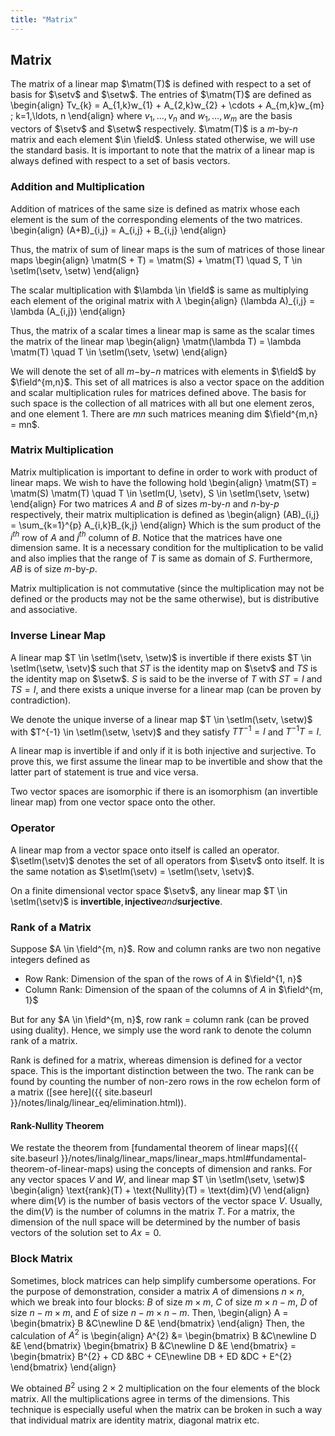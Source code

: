 ```yaml
---
title: "Matrix"
---
```


<!-- %%%%%%%%%%%%%%%%%%%%%%%%%%%%%% -->
## Matrix
The matrix of a linear map $\matm(T)$ is defined with respect to a set of basis for $\setv$ and $\setw$. The entries of $\matm(T)$ are defined as
\begin{align}
    Tv_{k} = A_{1,k}w_{1} + A_{2,k}w_{2} + \cdots + A_{m,k}w_{m} \; k=1,\ldots, n
\end{align}
where $v_{1}, \ldots, v_{n}$ and $w_{1}, \ldots, w_{m}$ are the basis vectors of $\setv$ and $\setw$ respectively. $\matm(T)$ is a $m$-by-$n$ matrix and each element $\in \field$. Unless stated otherwise, we will use the standard basis.
It is important to note that the matrix of a linear map is always defined with respect to a set of basis vectors.


<!-- %%%%%%%%%%%%%%%%%%%%%%%%%%%%%% -->
### Addition and Multiplication
Addition of matrices of the same size is defined as matrix whose each element is the sum of the corresponding elements of the two matrices.
\begin{align}
    (A+B)\_{i,j} = A_{i,j} + B_{i,j}
\end{align}

Thus, the matrix of sum of linear maps is the sum of matrices of those linear maps
\begin{align}
    \matm(S + T) = \matm(S) + \matm(T) \quad S, T \in \setlm(\setv, \setw)
\end{align}

The scalar multiplication with $\lambda \in \field$ is same as multiplying each element of the original matrix with $\lambda$
\begin{align}
    (\lambda A)\_{i,j} = \lambda (A_{i,j})
\end{align}

Thus, the matrix of a scalar times a linear map is same as the scalar times the matrix of the linear map
\begin{align}
    \matm(\lambda T) = \lambda \matm(T) \quad T \in \setlm(\setv, \setw)
\end{align}

We will denote the set of all $m-$by$-n$ matrices with elements in $\field$ by $\field^{m,n}$. This set of all matrices is also a vector space on the addition and scalar multiplication rules for matrices defined above. The basis for such space is the collection of all matrices with all but one element zeros, and one element 1. There are $mn$ such matrices meaning dim $\field^{m,n} = mn$.


<!-- %%%%%%%%%%%%%%%%%%%%%%%%%%%%%% -->
### Matrix Multiplication
Matrix multiplication is important to define in order to work with product of linear maps. We wish to have the following hold
\begin{align}
    \matm(ST) = \matm(S) \matm(T) \quad T \in \setlm(U, \setv), S \in \setlm(\setv, \setw)
\end{align}
For two matrices $A$ and $B$ of sizes $m$-by-$n$ and $n$-by-$p$ respectively, their matrix multiplication is defined as
\begin{align}
    (AB)\_{i,j} = \sum_{k=1}^{p} A_{i,k}B_{k,j}
\end{align}
Which is the sum product of the $i^{th}$ row of $A$ and $j^{th}$ column of $B$. Notice that the matrices have one dimension same. It is a necessary condition for the multiplication to be valid and also implies that the range of $T$ is same as domain of $S$. Furthermore, $AB$ is of size $m$-by-$p$.

Matrix multiplication is not commutative (since the multiplication may not be defined or the products may not be the same otherwise), but is distributive and associative.


<!-- %%%%%%%%%%%%%%%%%%%%%%%%%%%%%% -->
### Inverse Linear Map
A linear map $T \in \setlm(\setv, \setw)$ is invertible if there exists $T \in \setlm(\setw, \setv)$ such that $ST$ is the identity map on $\setv$ and $TS$ is the identity map on $\setw$. $S$ is said to be the inverse of $T$ with $ST = I$ and $TS = I$, and there exists a unique inverse for a linear map (can be proven by contradiction).

We denote the unique inverse of a linear map $T \in \setlm(\setv, \setw)$ with $T^{-1} \in \setlm(\setw, \setv)$ and they satisfy $TT^{-1} = I$ and $T^{-1}T = I$.

A linear map is invertible if and only if it is both injective and surjective. To prove this, we first assume the linear map to be invertible and show that the latter part of statement is true and vice versa.

Two vector spaces are isomorphic if there is an isomorphism (an invertible linear map) from one vector space onto the other.


<!-- %%%%%%%%%%%%%%%%%%%%%%%%%%%%%% -->
### Operator
A linear map from a vector space onto itself is called an operator. $\setlm(\setv)$ denotes the set of all operators from $\setv$ onto itself. It is the same notation as $\setlm(\setv) = \setlm(\setv, \setv)$.

On a finite dimensional vector space $\setv$, any linear map $T \in \setlm(\setv)$ is $\textbf{invertible}, \textbf{injective} and \textbf{surjective}$.

<!-- %%%%%%%%%%%%%%%%%%%%%%%%%%%%%% -->
### Rank of a Matrix
Suppose $A \in \field^{m, n}$. Row and column ranks are two non negative integers defined as
* Row Rank: Dimension of the span of the rows of $A$ in $\field^{1, n}$
* Column Rank: Dimension of the spaan of the columns of $A$ in $\field^{m, 1}$

But for any $A \in \field^{m, n}$, row rank $=$ column rank (can be proved using duality). Hence, we simply use the word rank to denote the column rank of a matrix.

Rank is defined for a matrix, whereas dimension is defined for a vector space. This is the important distinction between the two. The rank can be found by counting the number of non-zero rows in the row echelon form of a matrix ([see here]({{ site.baseurl }}/notes/linalg/linear_eq/elimination.html)).

<!-- %%%%%%%%%%%%%%%%%%%%%%%%%%%%%% -->
#### Rank-Nullity Theorem
We restate the theorem from [fundamental theorem of linear maps]({{ site.baseurl }}/notes/linalg/linear_maps/linear_maps.html#fundamental-theorem-of-linear-maps) using the concepts of dimension and ranks. For any vector spaces $V$ and $W$, and linear map $T \in \setlm(\setv, \setw)$
\begin{align}
    \text{rank}(T) + \text{Nullity}(T) = \text{dim}(V)
\end{align}
where dim$(V)$ is the number of basis vectors of the vector space $V$. Usually, the dim$(V)$ is the number of columns in the matrix $T$. For a matrix, the dimension of the null space will be determined by the number of basis vectors of the solution set to $Ax=0$.

<!-- %%%%%%%%%%%%%%%%%%%%%%%%%%%%%% -->
### Block Matrix
Sometimes, block matrices can help simplify cumbersome operations. For the purpose of demonstration, consider a matrix $A$ of dimensions $n \times n$, which we break into four blocks: $B$ of size $m \times m$, $C$ of size $m \times n-m$, $D$ of size $n-m \times m$, and $E$ of size $n-m \times n-m$. Then,
\begin{align}
    A = \begin{bmatrix}
        B &C\newline D &E
    \end{bmatrix}
\end{align}
Then, the calculation of $A^{2}$ is
\begin{align}
    A^{2} &= \begin{bmatrix}
        B &C\newline D &E
    \end{bmatrix}
    \begin{bmatrix}
        B &C\newline D &E
    \end{bmatrix} =
    \begin{bmatrix}
        B^{2} + CD &BC + CE\newline DB + ED &DC + E^{2}
    \end{bmatrix}
\end{align}

We obtained $B^{2}$ using $2 \times 2$ multiplication on the four elements of the block matrix. All the multiplications agree in terms of the dimensions. This technique is especially useful when the matrix can be broken in such a way that individual matrix are identity matrix, diagonal matrix etc.
